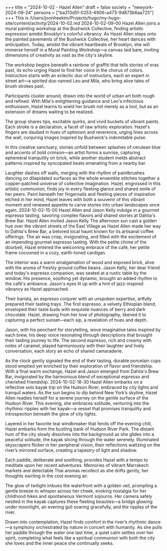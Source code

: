 +++
title = "2024-10-02 - Hazel Allen"
draft = false
society = "newyork-2024-09-24"
persons = ["ba313d5f-0253-4906-a473-9d873b6aa725"]
+++
This is /Users/joonheekim/Projects/hugo/my-hugo-site/content/activity/2024-10-02.md
2024-10-02-09-00
Hazel Allen joins a mural painting workshop at the Bushwick Collective, finding artistic expression amidst Brooklyn's colorful vibrancy.
As Hazel Allen steps onto the painted pavements of the Bushwick Collective, her heart dances with anticipation. Today, amidst the vibrant heartbeats of Brooklyn, she will immerse herself in a Mural Painting Workshop—a canvas laid bare, inviting dimensions of creativity as vast as the city's skyline.

The workshop begins beneath a rainbow of graffiti that tells stories of eras past, its echo urging Hazel to find her voice in the chorus of colors. Instruction starts with an eclectic duo of instructors, each an expert in street art—a spirited duo named Leo and Mila, who bring alive tales of brush strokes past. 

Participants cluster around, drawn into the world of urban art both rough and refined. With Mila's enlightening guidance and Leo's infectious enthusiasm, Hazel learns to wield her brush not merely as a tool, but as an extension of dreams waiting to be realized.

The group shares tips, excitable quirks, and vivid buckets of vibrant paints. Each stroke is a declaration, a facet of raw artistic exploration. Hazel's fingers are daubed in hues of optimism and reverence, urging lines across the wall, conjuring images inspired by Bushwick's indomitable pulse. 

In this creative sanctuary, stories unfold between splashes of cerulean blue and accents of bold crimson—an artist forms a sunrise, capturing ephemeral tranquility on brick, while another student melds abstract patterns inspired by syncopated beats emanating from a nearby bar. 

Laughter dashes off walls, merging with the rhythm of paintbrushes dancing on dilapidated surfaces as the whole ensemble stitches together a copper-patched universe of collective imagination. Hazel, engrossed in this artistic communion, finds joy in every fleeting glance and shared smile of her peers. Paint beneath her fingernails and fleeting pieces of inspiration etched in her mind, Hazel leaves with both a souvenir of this vibrant moment and renewed appetite to carve stories into urban landscapes once again.
2024-10-02-15-00
Hazel Allen and Jason Kelly indulge in a gourmet espresso tasting, savoring complex flavors and shared stories at Dahlia's Brew Bar.
Hazel Allen invited Jason Kelly
The afternoon sun cast a golden hue over the vibrant streets of the East Village as Hazel Allen made her way to Dahlia's Brew Bar, a beloved local haunt known for its artisanal coffee offerings. The air was crisp, invigorating, and filled with the excitement of an impending gourmet espresso tasting. With the petite chime of the doorbell, Hazel entered the welcoming embrace of the café, her petite frame cocooned in a cozy, earth-toned cardigan. 

The interior was a warm amalgamation of wood and exposed brick, alive with the aroma of freshly ground coffee beans. Jason Kelly, her dear friend and today's espresso companion, was seated at a rustic table by the window. His presence, soothing yet dynamic, brought an added rhythm to the café's ambiance. Jason's eyes lit up with a hint of jazz-inspired vibrancy as Hazel approached.

Their barista, an espresso conjurer with an unspoken expertise, artfully prepared their tasting trays. The first espresso, a velvety Ethiopian blend, enveloped their taste buds with exquisite nuances of berry and dark chocolate. Hazel, drawing from her love of photography, likened it to capturing a perfect sunset—each sip, a revelation of hues and depth. 

Jason, with his penchant for storytelling, wove imaginative tales inspired by each brew, his deep voice resonating through descriptions that brought their tasting journey to life. The second espresso, rich and creamy with notes of caramel, played harmoniously with their laughter and lively conversation, each story an echo of shared camaraderie.

As the clock gently signaled the end of their tasting, durable porcelain cups stood emptied yet enriched by their exploration of flavor and friendship. With a final warm exchange, Hazel and Jason emerged from Dahlia's Brew Bar, invigorated by the harmonious blend of exceptional espresso and cherished friendship.
2024-10-02-18-30
Hazel Allen embarks on a reflective solo kayak trip on the Hudson River, embraced by city lights and tranquil waters.
As the sun begins to dip behind New York’s skyline, Hazel Allen readies herself for a serene journey on the gentle surface of the Hudson River. This evening, she embraces solitude, venturing into the rhythmic ripples with her kayak—a vessel that promises tranquility and introspection beneath the glow of city lights.

Layered in her favorite teal windbreaker that fends off the evening chill, Hazel embarks from the bustling bank of Hudson River Park. The distant hum of the city slowly dissolves into the background as she glides into a peaceful solitude, the kayak slicing through the water serenely. Illuminated skyscrapers flicker in her peripheral vision, their reflections waltzing on the river’s mirrored surface, creating a tapestry of light and shadow.

Each paddle, deliberate and soothing, provides Hazel with a tempo to meditate upon her recent adventures. Memories of vibrant Marrakech markets and delectable Thai aromas recollect as she drifts gently, her thoughts swirling in the cool evening air. 

The glow of twilight imbues the waterfront with a golden veil, prompting a gentle breeze to whisper across her cheek, evoking nostalgia for her childhood hikes and spontaneous Vermont sojourns. Her camera safely nestled in the kayak captures these fleeting beauties—a bridge glowing under moonlight, an evening gull soaring gracefully, and the ripples of the river.

Drawn into contemplation, Hazel finds comfort in the river’s rhythmic dance—a symphony orchestrated by nature in concert with humanity. As she pulls her paddle through the water one last time, a quiet calm settles over her spirit, completing what feels like a spiritual communion with both the city she loves and the inner peace she continually seeks.
